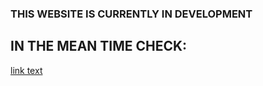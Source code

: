 ### THIS WEBSITE IS CURRENTLY IN DEVELOPMENT
## IN THE MEAN TIME CHECK:
<a href="https://www.linkedin.com/in/aasifcharania/ ">link text</a>
